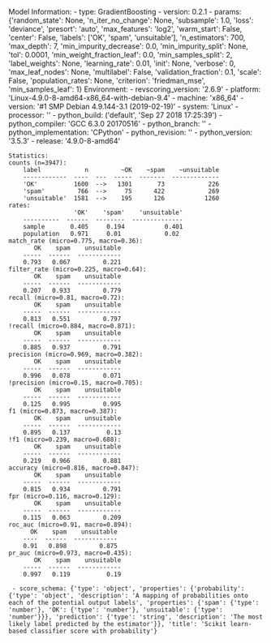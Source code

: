 Model Information:
	 - type: GradientBoosting
	 - version: 0.2.1
	 - params: {'random_state': None, 'n_iter_no_change': None, 'subsample': 1.0, 'loss': 'deviance', 'presort': 'auto', 'max_features': 'log2', 'warm_start': False, 'center': False, 'labels': ['OK', 'spam', 'unsuitable'], 'n_estimators': 700, 'max_depth': 7, 'min_impurity_decrease': 0.0, 'min_impurity_split': None, 'tol': 0.0001, 'min_weight_fraction_leaf': 0.0, 'min_samples_split': 2, 'label_weights': None, 'learning_rate': 0.01, 'init': None, 'verbose': 0, 'max_leaf_nodes': None, 'multilabel': False, 'validation_fraction': 0.1, 'scale': False, 'population_rates': None, 'criterion': 'friedman_mse', 'min_samples_leaf': 1}
	Environment:
	 - revscoring_version: '2.6.9'
	 - platform: 'Linux-4.9.0-8-amd64-x86_64-with-debian-9.4'
	 - machine: 'x86_64'
	 - version: '#1 SMP Debian 4.9.144-3.1 (2019-02-19)'
	 - system: 'Linux'
	 - processor: ''
	 - python_build: ('default', 'Sep 27 2018 17:25:39')
	 - python_compiler: 'GCC 6.3.0 20170516'
	 - python_branch: ''
	 - python_implementation: 'CPython'
	 - python_revision: ''
	 - python_version: '3.5.3'
	 - release: '4.9.0-8-amd64'
	
	Statistics:
	counts (n=3947):
		label            n         ~OK    ~spam    ~unsuitable
		------------  ----  ---  -----  -------  -------------
		'OK'          1600  -->   1301       73            226
		'spam'         766  -->     75      422            269
		'unsuitable'  1581  -->    195      126           1260
	rates:
		              'OK'    'spam'    'unsuitable'
		----------  ------  --------  --------------
		sample       0.405     0.194           0.401
		population   0.971     0.01            0.02
	match_rate (micro=0.775, macro=0.36):
		   OK    spam    unsuitable
		-----  ------  ------------
		0.793   0.067         0.221
	filter_rate (micro=0.225, macro=0.64):
		   OK    spam    unsuitable
		-----  ------  ------------
		0.207   0.933         0.779
	recall (micro=0.81, macro=0.72):
		   OK    spam    unsuitable
		-----  ------  ------------
		0.813   0.551         0.797
	!recall (micro=0.884, macro=0.871):
		   OK    spam    unsuitable
		-----  ------  ------------
		0.885   0.937         0.791
	precision (micro=0.969, macro=0.382):
		   OK    spam    unsuitable
		-----  ------  ------------
		0.996   0.078         0.071
	!precision (micro=0.15, macro=0.705):
		   OK    spam    unsuitable
		-----  ------  ------------
		0.125   0.995         0.995
	f1 (micro=0.873, macro=0.387):
		   OK    spam    unsuitable
		-----  ------  ------------
		0.895   0.137          0.13
	!f1 (micro=0.239, macro=0.688):
		   OK    spam    unsuitable
		-----  ------  ------------
		0.219   0.966         0.881
	accuracy (micro=0.816, macro=0.847):
		   OK    spam    unsuitable
		-----  ------  ------------
		0.815   0.934         0.791
	fpr (micro=0.116, macro=0.129):
		   OK    spam    unsuitable
		-----  ------  ------------
		0.115   0.063         0.209
	roc_auc (micro=0.91, macro=0.894):
		  OK    spam    unsuitable
		----  ------  ------------
		0.91   0.898         0.875
	pr_auc (micro=0.973, macro=0.435):
		   OK    spam    unsuitable
		-----  ------  ------------
		0.997   0.119          0.19
	
	 - score_schema: {'type': 'object', 'properties': {'probability': {'type': 'object', 'description': 'A mapping of probabilities onto each of the potential output labels', 'properties': {'spam': {'type': 'number'}, 'OK': {'type': 'number'}, 'unsuitable': {'type': 'number'}}}, 'prediction': {'type': 'string', 'description': 'The most likely label predicted by the estimator'}}, 'title': 'Scikit learn-based classifier score with probability'}

